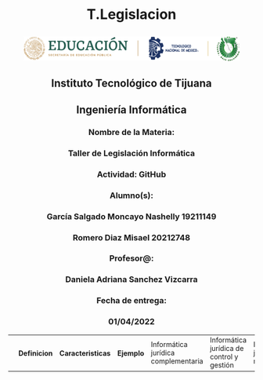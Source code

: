  # <p align="center"> T.Legislacion
<p align="center"> <img src ="./MISC/LOGO.png" /></p>
<h2 align="center">Instituto Tecnológico de Tijuana</h2>
 <h2 align="center">Ingeniería Informática</h2>
 <h3 align="center">Nombre de la Materia:</h3>
 <h3 align="center">Taller de Legislación Informática</h3>
 <h3 align="center">Actividad: GitHub</h3>
 <h3 align="center">Alumno(s):</h3>
 <h3 align="center">García Salgado Moncayo Nashelly 19211149</h3>
 <h3 align="center"> Romero Diaz Misael 20212748
 <h3 align="center">Profesor@:</h3>
 <h3 align="center">Daniela Adriana Sanchez Vizcarra</h3>
 <h3 align="center">Fecha de entrega:</h3>
 <h3 align="center">01/04/2022</h3>

<table>
<th>                                        </th> <th > Definicion </th> <th> Caracteristicas </th> <th> Ejemplo </th>
<td>Informática jurídica complementaria </td>
<td> Informática jurídica de control y gestión </td>
<td> Informática jurídica metadocumentaria </td>

